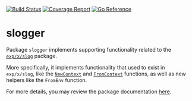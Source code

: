 [![Build Status](https://github.com/azazeal/slogger/actions/workflows/build.yml/badge.svg)](https://github.com/azazeal/slogger/actions/workflows/build.yml)
[![Coverage Report](https://coveralls.io/repos/github/azazeal/slogger/badge.svg?branch=master)](https://coveralls.io/github/azazeal/slogger?branch=master)
[![Go Reference](https://pkg.go.dev/badge/github.com/azazeal/slogger.svg)](https://pkg.go.dev/github.com/azazeal/slogger)

# slogger

Package `slogger` implements supporting functionality related to the
[`exp/x/slog`](https://pkg.go.dev/golang.org/x/exp/slog) package.

More specifically, it implements functionality that used to exist in `exp/x/slog`, like the
[`NewContext`](https://pkg.go.dev/github.com/azazeal/slogger#NewContext) and
[`FromContext`](https://pkg.go.dev/github.com/azazeal/slogger#FromContext) functions, as well as new helpers like the
`FromEnv` function.

For more details, you may review the package documentation [here](https://pkg.go.dev/github.com/azazeal/slogger).